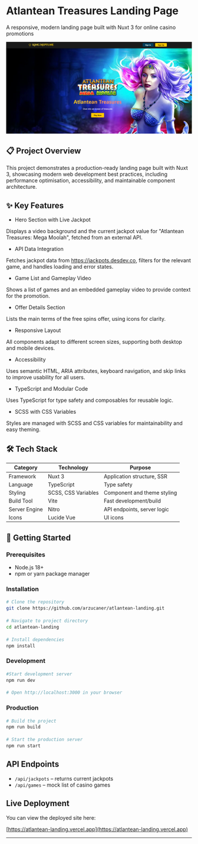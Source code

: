 # Atlantean Treasures Landing Page

A responsive, modern landing page built with Nuxt 3 for online casino promotions

![Screenshot](public/screenshot.png)

## 📋 Project Overview

This project demonstrates a production-ready landing page built with Nuxt 3, showcasing modern web development best practices, including performance optimisation, accessibility, and maintainable component architecture.

## ✨ Key Features

* Hero Section with Live Jackpot

Displays a video background and the current jackpot value for "Atlantean Treasures: Mega Moolah", fetched from an external API.

* API Data Integration

Fetches jackpot data from https://jackpots.desdev.co, filters for the relevant game, and handles loading and error states.

* Game List and Gameplay Video

Shows a list of games and an embedded gameplay video to provide context for the promotion.

* Offer Details Section

Lists the main terms of the free spins offer, using icons for clarity.

* Responsive Layout

All components adapt to different screen sizes, supporting both desktop and mobile devices.

* Accessibility

Uses semantic HTML, ARIA attributes, keyboard navigation, and skip links to improve usability for all users.

* TypeScript and Modular Code

Uses TypeScript for type safety and composables for reusable logic.

* SCSS with CSS Variables

Styles are managed with SCSS and CSS variables for maintainability and easy theming.

## 🛠️ Tech Stack

| Category      | Technology          | Purpose                     |
| ------------- | ------------------- | --------------------------- |
| Framework     | Nuxt 3              | Application structure, SSR  |
| Language      | TypeScript          | Type safety                 |
| Styling       | SCSS, CSS Variables | Component and theme styling |
| Build Tool    | Vite                | Fast development/build      |
| Server Engine | Nitro               | API endpoints, server logic |
| Icons         | Lucide Vue          | UI icons                    |

## 🚀 Getting Started

### Prerequisites

- Node.js 18+
- npm or yarn package manager

### Installation

```bash
# Clone the repository
git clone https://github.com/arzucaner/atlantean-landing.git

# Navigate to project directory
cd atlantean-landing

# Install dependencies
npm install
```

### Development

```bash
#Start development server
npm run dev

# Open http://localhost:3000 in your browser
```

### Production

```bash
# Build the project
npm run build

# Start the production server
npm run start
```

## API Endpoints

* `/api/jackpots` – returns current jackpots
* `/api/games` – mock list of casino games

## Live Deployment

You can view the deployed site here:

[https://atlantean-landing.vercel.app](https://atlantean-landing.vercel.app)

---
